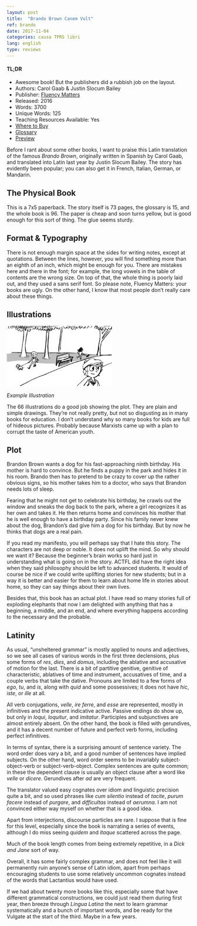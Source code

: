 ```yaml
---
layout: post
title:  "Brando Brown Canem Vult"
ref: brando
date: 2017-11-04
categories: causa TPRS libri
lang: english
type: reviews
---
```


<div class="side-box">
  <h4>TL;DR</h4>
  <ul>
    <li>Awesome book! But the publishers did a rubbish job on the
    layout.</li>
    <li>Authors: Carol Gaab & Justin Slocum Bailey</li>
    <li>Publisher: <a href="https://fluencymatters.com">Fluency Matters</a></li>
    <li>Released: 2016</li>
    <li>Words: 3700</li>
    <li>Unique Words: 125</li>
    <li>Teaching Resources Available: Yes</li>
    <li><a href="https://fluencymatters.com/product/brando-brown-canem-vult-latin-novel">Where to Buy</a></li>
    <li><a href="https://tprs-uploads.s3-accelerate.amazonaws.com/download-manager-files/BB-Canem-Latin-Glossary.pdf">Glossary</a></li>
    <li><a href="https://tprs-uploads.s3-accelerate.amazonaws.com/download-manager-files/BB-Canem-Latin-WebSPL.pdf">Preview</a></li>
  </ul>
</div>

Before I rant about some other books, I want to praise this Latin
translation of the famous *Brando Brown*, originally written in
Spanish by Carol Gaab, and translated into Latin last year by Justin
Slocum Bailey. The story has evidently been popular; you can also get
it in French, Italian, German, or Mandarin.

## The Physical Book

This is a 7x5 paperback. The story itself is 73 pages, the
glossary is 15, and the whole book is 96. The paper is cheap and soon
turns yellow, but is good enough for this sort of thing. The glue
seems sturdy.

## Format & Typography

There is not enough margin space at the sides for writing notes,
except at quotations. Between the lines, however, you will find
something more than an eighth of an inch, which might be enough for
you. There are mistakes here and there in the font; for example, the
long vowels in the table of contents are the wrong size. On top of
that, the whole thing is poorly laid out, and they used a sans serif
font. So please note, Fluency Matters: your books are ugly. On the
other hand, I know that most people don’t really care about these
things.

<!-- more -->

## Illustrations

<div class="example-image-wrapper">
  <img src="/images/brando-brown-park.png"
  class="illustration-example" />
  <p><em>Example Illustration</em></p>
</div>

The 66 illustrations do a good job showing the plot. They are plain
and simple drawings. They’re not really pretty, but not so disgusting
as in many books for education. I don’t understand why so many books
for kids are full of hideous pictures. Probably because Marxists came
up with a plan to corrupt the taste of American youth.

## Plot

Brandon Brown wants a dog for his fast-approaching ninth birthday. His
mother is hard to convince. But he finds a puppy in the park and hides
it in his room. Brando then has to pretend to be crazy to cover up the
rather obvious signs, so his mother takes him to a doctor, who says
that Brandon needs lots of sleep.

Fearing that he might not get to celebrate his birthday, he crawls out
the window and sneaks the dog back to the park, where a girl
recognizes it as her own and takes it. He then returns home and
convinces his mother that he is well enough to have a birthday party.
Since his family never knew about the dog, Brandon’s dad give him a
dog for his birthday. But by now he thinks that dogs are a real pain.

If you read my manifesto, you will perhaps say that I hate this story.
The characters are not deep or noble. It does not uplift the mind. So
why should we want it? Because the beginner’s brain works so hard
just in understanding what is going on in the story. ACTFL did have
the right idea when they said philosophy should be left to advanced
students. It would of course be nice if we could write uplifting
stories for new students; but in a way it is better and easier for
them to learn about home life in stories about home, so they can say
things about their own lives.

Besides that, this book has an actual plot. I have read so many
stories full of exploding elephants that now I am delighted with
anything that has a beginning, a middle, and an end, and where
everything happens according to the necessary and the probable.

## Latinity

As usual, “unsheltered grammar” is mostly applied to nouns and
adjectives, so we see all cases of various words in the first three
declensions, plus some forms of *res*, *dies*, and *domus*, including
the ablative and accusative of motion for the last. There is a bit of
partitive genitive, genitive of characteristic, ablatives of time and
instrument, accusatives of time, and a couple verbs that take the
dative. Pronouns are limited to a few forms of *ego*, *tu*, and *is*,
along with *quid* and some possessives; it does not have *hic*,
*iste*, or *ille* at all.

All verb conjugations, *velle*, *ire* *ferre*, and *esse* are
represented, mostly in infinitives and the present indicative active.
Passive endings do show up, but only in *loqui*, *loquitur*, and
*imitatur*. Participles and subjunctives are almost entirely absent.
On the other hand, the book is filled with gerundives, and it has a
decent number of future and perfect verb forms, including perfect
infinitives.

In terms of syntax, there is a surprising amount of sentence variety.
The word order does vary a bit, and a good number of sentences have
implied subjects. On the other hand, word order seems to be invariably
subject-object-verb or subject-verb-object. Complex sentences are
quite common; in these the dependent clause is usually an object
clause after a word like *velle* or *dicere*. Gerundives after *ad*
are very frequent.

The translator valued easy cognates over idiom and linguistic
precision quite a bit, and so used phrases like *cum silentio* instead
of *tacite*, *purum facere* instead of *purgare*, and *difficultas*
instead of *aerumna*. I am not convinced either way myself on whether
that is a good idea.

Apart from interjections, discourse particles are rare. I suppose that
is fine for this level, especially since the book is narrating a
series of events, although I do miss seeing *quidem* and *itaque*
scattered across the page.

Much of the book length comes from being extremely repetitive, in a
*Dick and Jane* sort of way.

Overall, it has some fairly complex grammar, and does not feel like it
will permanently ruin anyone’s sense of Latin idiom, apart from
perhaps encouraging students to use some relatively uncommon cognates
instead of the words that Lactantius would have used.

If we had about twenty more books like this, especially some that have
different grammatical constructions, we could just read them during
first year, then breeze through *Lingua Latina* the next to learn
grammar systematically and a bunch of important words, and be ready
for the Vulgate at the start of the third. Maybe in a few years.
